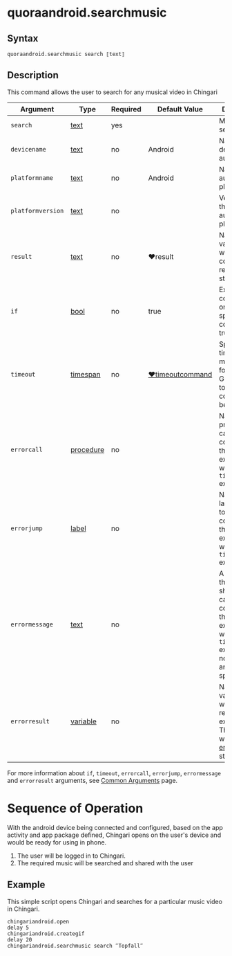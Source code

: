 # quoraandroid.searchmusic

## Syntax

```G1ANT
quoraandroid.searchmusic search ⟦text⟧
```

## Description

This command allows the user to search for any musical video in Chingari

| Argument | Type | Required | Default Value | Description |
| -------- | ---- | -------- | ------------- | ----------- |
|`search`| [text](https://manual.g1ant.com/link/G1ANT.Language/G1ANT.Language/Structures/TextStructure.md) | yes |  | Music to be searched |
|`devicename`| [text](https://manual.g1ant.com/link/G1ANT.Language/G1ANT.Language/Structures/TextStructure.md) | no | Android | Name of your device to be automated |
|`platformname`| [text](https://manual.g1ant.com/link/G1ANT.Language/G1ANT.Language/Structures/TextStructure.md) | no |Android | Name of the automated platform |
|`platformversion`| [text](https://manual.g1ant.com/link/G1ANT.Language/G1ANT.Language/Structures/TextStructure.md) | no | | Version of the automated platform |
|  `result`  | [text](https://manual.g1ant.com/link/G1ANT.Language/G1ANT.Language/Structures/TextStructure.md)  |no   | ♥result   |Name of a variable where the command's result will be stored |
| `if`  | [bool](https://manual.g1ant.com/link/G1ANT.Language/G1ANT.Language/Structures/BooleanStructure.md) | no       | true                                                        | Executes the command only if a specified condition is true   |
| `timeout` | [timespan](https://manual.g1ant.com/link/G1ANT.Language/G1ANT.Language/Structures/TimeSpanStructure.md) | no       | [♥timeoutcommand](https://manual.g1ant.com/link/G1ANT.Language/G1ANT.Addon.Core/Variables/TimeoutCommandVariable.md) | Specifies time in milliseconds for G1ANT.Robot to wait for the command to be executed |
| `errorcall`| [procedure](https://manual.g1ant.com/link/G1ANT.Language/G1ANT.Language/Structures/ProcedureStructure.md) | no       |                                                             | Name of a procedure to call when the command throws an exception or when a given `timeout` expires |
| `errorjump`| [label](https://manual.g1ant.com/link/G1ANT.Language/G1ANT.Language/Structures/LabelStructure.md) | no       |                                                             | Name of the label to jump to when the command throws an exception or when a given `timeout` expires |
| `errormessage` | [text](https://manual.g1ant.com/link/G1ANT.Language/G1ANT.Language/Structures/TextStructure.md) | no       |                                                             | A message that will be shown in case the command throws an exception or when a given `timeout` expires, and no `errorjump` argument is specified |
| `errorresult`  | [variable](https://manual.g1ant.com/link/G1ANT.Language/G1ANT.Language/Structures/VariableStructure.md) | no       |                                                             | Name of a variable that will store the returned exception. The variable will be of [error](https://manual.g1ant.com/link/G1ANT.Language/G1ANT.Language/Structures/ErrorStructure.md) structure  |

For more information about `if`, `timeout`, `errorcall`, `errorjump`, `errormessage` and `errorresult` arguments, see [Common Arguments](https://manual.g1ant.com/link/G1ANT.Manual/appendices/common-arguments.md) page.

# Sequence of Operation
With the android device being connected and configured, based on the app activity and app package defined, Chingari opens on the user's device and would be ready for using in phone.
1. The user will be logged in to Chingari.
2. The required music will be searched and shared with the user 

## Example

This simple script opens Chingari and searches for a particular music video in Chingari. 

```G1ANT
chingariandroid.open
delay 5
chingariandroid.creategif
delay 20
chingariandroid.searchmusic search ‴Topfall‴
```
